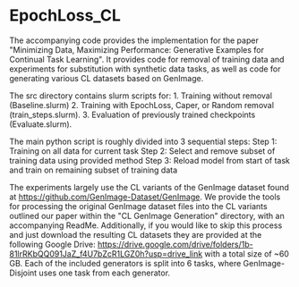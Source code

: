 # EpochLoss_CL
The accompanying code provides the implementation for the paper "Minimizing Data, Maximizing Performance: Generative Examples for Continual Task Learning". It provides code for removal of training data and experiments for substitution with synthetic data tasks, as well as code for generating various CL datasets based on GenImage. 

The src directory contains slurm scripts for:
	1. Training without removal (Baseline.slurm)
	2. Training with EpochLoss, Caper, or Random removal (train_steps.slurm). 
	3. Evaluation of previously trained checkpoints (Evaluate.slurm).

The main python script is roughly divided into 3 sequential steps:
	Step 1: Training on all data for current task
	Step 2: Select and remove subset of training data using provided method
	Step 3: Reload model from start of task and train on remaining subset of training data

The experiments largely use the CL variants of the GenImage dataset found at https://github.com/GenImage-Dataset/GenImage. We provide the tools for processing the original GenImage dataset files into the CL variants outlined our paper within the "CL GenImage Generation" directory, with an accompanying ReadMe. 
Additionally, if you would like to skip this process and just download the resulting CL datasets they are provided at the following Google Drive: https://drive.google.com/drive/folders/1b-81lrRKbQQ091JaZ_f4U7bZcR1LGZ0h?usp=drive_link with a total size of ~60 GB. Each of the included generators is split into 6 tasks, where GenImage-Disjoint uses one task from each generator.


